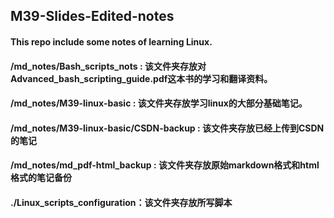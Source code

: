 ## M39-Slides-Edited-notes

#### This repo include some notes of learning Linux.

#### /md_notes/Bash_scripts_nots : 该文件夹存放对Advanced_bash_scripting_guide.pdf这本书的学习和翻译资料。
#### /md_notes/M39-linux-basic : 该文件夹存放学习linux的大部分基础笔记。
#### /md_notes/M39-linux-basic/CSDN-backup : 该文件夹存放已经上传到CSDN的笔记
#### /md_notes/md_pdf-html_backup : 该文件夹存放原始markdown格式和html格式的笔记备份
#### ./Linux_scripts_configuration：该文件夹存放所写脚本
